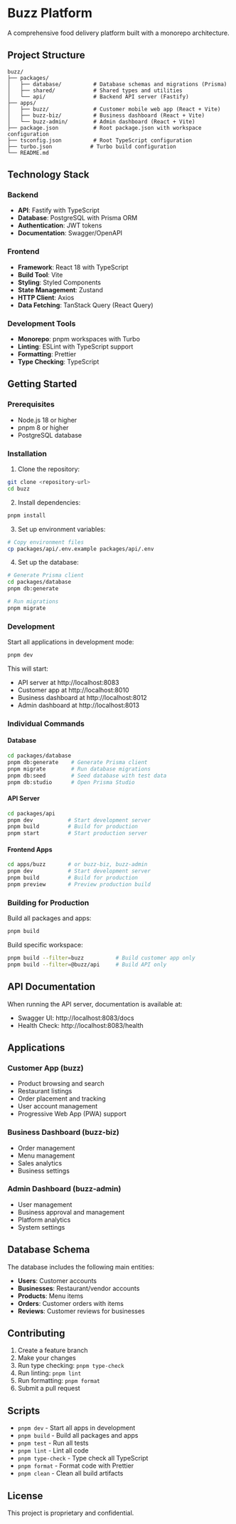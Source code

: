 # Buzz Platform

A comprehensive food delivery platform built with a monorepo architecture.

## Project Structure

```
buzz/
├── packages/
│   ├── database/          # Database schemas and migrations (Prisma)
│   ├── shared/            # Shared types and utilities
│   └── api/               # Backend API server (Fastify)
├── apps/
│   ├── buzz/              # Customer mobile web app (React + Vite)
│   ├── buzz-biz/          # Business dashboard (React + Vite)
│   └── buzz-admin/        # Admin dashboard (React + Vite)
├── package.json           # Root package.json with workspace configuration
├── tsconfig.json          # Root TypeScript configuration
├── turbo.json            # Turbo build configuration
└── README.md
```

## Technology Stack

### Backend
- **API**: Fastify with TypeScript
- **Database**: PostgreSQL with Prisma ORM
- **Authentication**: JWT tokens
- **Documentation**: Swagger/OpenAPI

### Frontend
- **Framework**: React 18 with TypeScript
- **Build Tool**: Vite
- **Styling**: Styled Components
- **State Management**: Zustand
- **HTTP Client**: Axios
- **Data Fetching**: TanStack Query (React Query)

### Development Tools
- **Monorepo**: pnpm workspaces with Turbo
- **Linting**: ESLint with TypeScript support
- **Formatting**: Prettier
- **Type Checking**: TypeScript

## Getting Started

### Prerequisites
- Node.js 18 or higher
- pnpm 8 or higher
- PostgreSQL database

### Installation

1. Clone the repository:
```bash
git clone <repository-url>
cd buzz
```

2. Install dependencies:
```bash
pnpm install
```

3. Set up environment variables:
```bash
# Copy environment files
cp packages/api/.env.example packages/api/.env
```

4. Set up the database:
```bash
# Generate Prisma client
cd packages/database
pnpm db:generate

# Run migrations
pnpm migrate
```

### Development

Start all applications in development mode:
```bash
pnpm dev
```

This will start:
- API server at http://localhost:8083
- Customer app at http://localhost:8010
- Business dashboard at http://localhost:8012
- Admin dashboard at http://localhost:8013

### Individual Commands

#### Database
```bash
cd packages/database
pnpm db:generate    # Generate Prisma client
pnpm migrate        # Run database migrations
pnpm db:seed        # Seed database with test data
pnpm db:studio      # Open Prisma Studio
```

#### API Server
```bash
cd packages/api
pnpm dev           # Start development server
pnpm build         # Build for production
pnpm start         # Start production server
```

#### Frontend Apps
```bash
cd apps/buzz       # or buzz-biz, buzz-admin
pnpm dev           # Start development server
pnpm build         # Build for production
pnpm preview       # Preview production build
```

### Building for Production

Build all packages and apps:
```bash
pnpm build
```

Build specific workspace:
```bash
pnpm build --filter=buzz          # Build customer app only
pnpm build --filter=@buzz/api     # Build API only
```

## API Documentation

When running the API server, documentation is available at:
- Swagger UI: http://localhost:8083/docs
- Health Check: http://localhost:8083/health

## Applications

### Customer App (buzz)
- Product browsing and search
- Restaurant listings
- Order placement and tracking
- User account management
- Progressive Web App (PWA) support

### Business Dashboard (buzz-biz)
- Order management
- Menu management
- Sales analytics
- Business settings

### Admin Dashboard (buzz-admin)
- User management
- Business approval and management
- Platform analytics
- System settings

## Database Schema

The database includes the following main entities:
- **Users**: Customer accounts
- **Businesses**: Restaurant/vendor accounts
- **Products**: Menu items
- **Orders**: Customer orders with items
- **Reviews**: Customer reviews for businesses

## Contributing

1. Create a feature branch
2. Make your changes
3. Run type checking: `pnpm type-check`
4. Run linting: `pnpm lint`
5. Run formatting: `pnpm format`
6. Submit a pull request

## Scripts

- `pnpm dev` - Start all apps in development
- `pnpm build` - Build all packages and apps
- `pnpm test` - Run all tests
- `pnpm lint` - Lint all code
- `pnpm type-check` - Type check all TypeScript
- `pnpm format` - Format code with Prettier
- `pnpm clean` - Clean all build artifacts

## License

This project is proprietary and confidential.